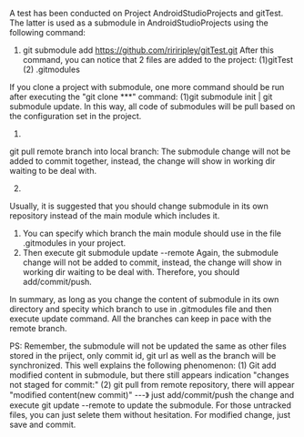 A test has been conducted on Project AndroidStudioProjects and gitTest. The latter is used as a submodule in AndroidStudioProjects using the following command:
1) git submodule add https://github.com/ririripley/gitTest.git
After this command, you can notice that 2 files are added to the project: (1)gitTest (2) .gitmodules
  
If you clone a project with submodule, one more command should be run after executing the "git clone ***" command: (1)git submodule init | git submodule update. In this way, all code of submodules will be pull based on the configuration set in the project.

1.
git pull remote branch into local branch:
The submodule change will not be added to commit together, instead, the change will show in working dir waiting 
to be deal with.


2. 
Usually, it is suggested that you should change submodule in its own repository instead of the main module which includes it. 
1) You can specify which branch the main module should use in the file .gitmodules in your project.
2) Then execute git submodule update --remote
Again, the submodule change will not be added to commit, instead, the change will show in working dir waiting 
to be deal with. Therefore, you should add/commit/push.



In summary, as long as you change the content of submodule in its own directory and specity which branch to use in .gitmodules file and then execute update command. All the branches can keep in pace with the remote branch.


PS:
Remember, the submodule will not be updated the same as other files stored in the priject, only commit id, git url as well as the branch will be synchronized. This well explains the following phenomenon:
(1) Git add modified content in submodule, but there still appears indication "changes not staged for commit:"
(2) git pull from remote repository, there will appear "modified content(new commit)" ---》 just add/commit/push the change and execute git update --remote to update the submodule. 
For those untracked files, you can just selete them without hesitation. For modified change, just save and commit.
